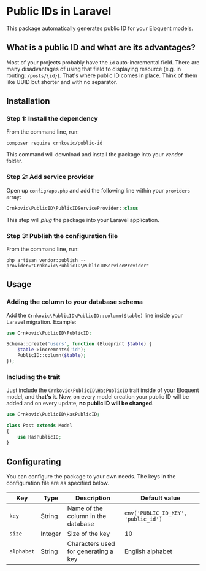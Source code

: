 # Public IDs in Laravel

This package automatically generates public ID for your Eloquent models.

## What is a public ID and what are its advantages?

Most of your projects probably have the `id` auto-incremental field. There are many disadvantages of using that field to displaying resource (e.g. in routing: `/posts/{id}`). That's where public ID comes in place. Think of them like UUID but shorter and with no separator.

## Installation
### Step 1: Install the dependency
From the command line, run:
```
composer require crnkovic/public-id
```

This command will download and install the package into your *vendor* folder.

### Step 2: Add service provider
Open up `config/app.php` and add the following line within your `providers` array:
```php
Crnkovic\PublicID\PublicIDServiceProvider::class
```
This step will *plug* the package into your Laravel application.

### Step 3: Publish the configuration file
From the command line, run:
```
php artisan vendor:publish --provider="Crnkovic\PublicID\PublicIDServiceProvider"
```

## Usage
### Adding the column to your database schema
Add the `Crnkovic\PublicID\PublicID::column($table)` line inside your Laravel migration.
Example:
```php
use Crnkovic\PublicID\PublicID;

Schema::create('users', function (Blueprint $table) {
    $table->increments('id');
    PublicID::column($table);
});
```

### Including the trait
Just include the `Crnkovic\PublicID\HasPublicID` trait inside of your Eloquent model, and **that's it**. Now, on every model creation your public ID will be added and on every update, **no public ID will be changed**.

```php
use Crnkovic\PublicID\HasPublicID;

class Post extends Model
{
    use HasPublicID;
}
```

## Configurating
You can configure the package to your own needs. The keys in the configuration file are as specified below.

| Key | Type | Description | Default value |
| ------ | ------ | ------ | ------ |
| `key` | String | Name of the column in the database | `env('PUBLIC_ID_KEY', 'public_id')` |
| `size` | Integer | Size of the key | 10 |
| `alphabet` | String | Characters used for generating a key | English alphabet |